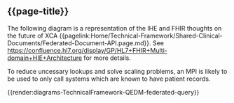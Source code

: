 ## {{page-title}}


The following diagram is a representation of the IHE and FHIR thoughts on the future of XCA {{pagelink:Home/Technical-Framework/Shared-Clinical-Documents/Federated-Document-API.page.md}}. 
See https://confluence.hl7.org/display/GP/HL7+FHIR+Multi-domain+HIE+Architecture for more details.

To reduce uncessary lookups and solve scaling problems, an MPI is likely to be used to only call systems which are known to have patient records.

{{render:diagrams-TechnicalFramework-QEDM-federated-query}}